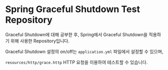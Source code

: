 # Spring Graceful Shutdown Test Repository

Graceful Shutdown에 대해 공부한 후, Spring에서 Graceful Shutdown을 적용하기 위해 사용한 Repository입니다.

Graceful Shutdown 설정의 on/off는 `application.yml` 파일에서 설정할 수 있으며,

`resources/http/grace.http` HTTP 요청을 이용하여 테스트할 수 있습니다.
